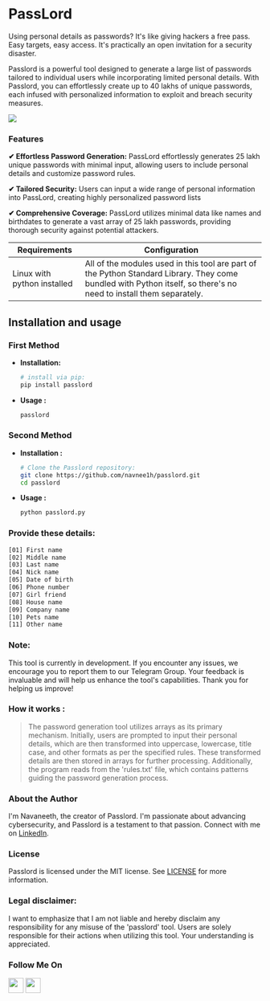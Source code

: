  # PassLord
 Using personal details as passwords? It's like giving hackers a free pass. Easy targets, easy access. It's practically an open invitation for a security disaster.

 Passlord is a powerful tool designed to generate a large list of passwords tailored to individual users while incorporating limited personal details. With Passlord, you can effortlessly create up to 40 lakhs of unique passwords, each infused with personalized information to exploit and breach security measures.



![](https://i.postimg.cc/8zysMP3p/Screenshot-from-2024-03-11-21-05-02.png)

### Features

**✔  Effortless Password Generation:** PassLord effortlessly generates 25 lakh unique passwords with minimal input, allowing users to include personal details and customize password rules.

**✔  Tailored Security:** Users can input a wide range of personal information into PassLord, creating highly personalized password lists

**✔  Comprehensive Coverage:** PassLord utilizes minimal data like names and birthdates to generate a vast array of 25 lakh passwords, providing thorough security against potential attackers.


 

| Requirements | Configuration |
| --- | --- |
| Linux with python installed | All of the modules used in this tool are part of the Python Standard Library. They come bundled with Python itself, so there's no need to install them separately. |



## Installation and usage

### **First Method**

- **Installation:**
    
    ```bash
    # install via pip:
    pip install passlord
    ```
    
- **Usage :**
    
    ```bash
    passlord
    ```


### **Second Method**
- **Installation :**
    
    ```bash
    # Clone the Passlord repository:
    git clone https://github.com/navnee1h/passlord.git
    cd passlord
    ```
    
- **Usage :**
    
    ```bash
    python passlord.py
    ```
    


### Provide these details:

```bash
[01] First name
[02] Middle name
[03] Last name
[04] Nick name
[05] Date of birth
[06] Phone number
[07] Girl friend
[08] House name
[09] Company name
[10] Pets name
[11] Other name
```

### Note:

This tool is currently in development. If you encounter any issues, we encourage you to report them to our Telegram Group. Your feedback is invaluable and will help us enhance the tool's capabilities. Thank you for helping us improve!

### How it works :

> The password generation tool utilizes arrays as its primary mechanism. Initially, users are prompted to input their personal details, which are then transformed into uppercase, lowercase, title case, and other formats as per the specified rules. These transformed details are then stored in arrays for further processing. Additionally, the program reads from the 'rules.txt' file, which contains patterns guiding the password generation process.

### About the Author
I'm Navaneeth, the creator of Passlord. I'm passionate about advancing cybersecurity, and Passlord is a testament to that passion. Connect with me on [LinkedIn](https://www.linkedin.com/in/navnee1h/).

### License

Passlord is licensed under the MIT license. See [LICENSE](LICENSE) for more information.


### Legal disclaimer:

I want to emphasize that I am not liable and hereby disclaim any responsibility for any misuse of the 'passlord' tool. Users are solely responsible for their actions when utilizing this tool. Your understanding is appreciated.

### Follow Me On

[<img src="https://github.com/navnee1h/dummy/assets/95498140/75867de4-e3f6-4da2-9148-ac0d701c5677" width="30">](https://www.linkedin.com/in/navnee1h/)
[<img src="https://github.com/navnee1h/dummy/assets/95498140/248e5404-04e6-4286-bba6-e1118e59feda" width="30">](https://medium.com/@navnee1h/)
